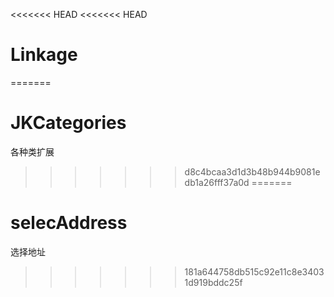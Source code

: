 <<<<<<< HEAD
<<<<<<< HEAD
# Linkage
=======
# JKCategories
各种类扩展
>>>>>>> d8c4bcaa3d1d3b48b944b9081edb1a26fff37a0d
=======
# selecAddress
选择地址
>>>>>>> 181a644758db515c92e11c8e34031d919bddc25f

